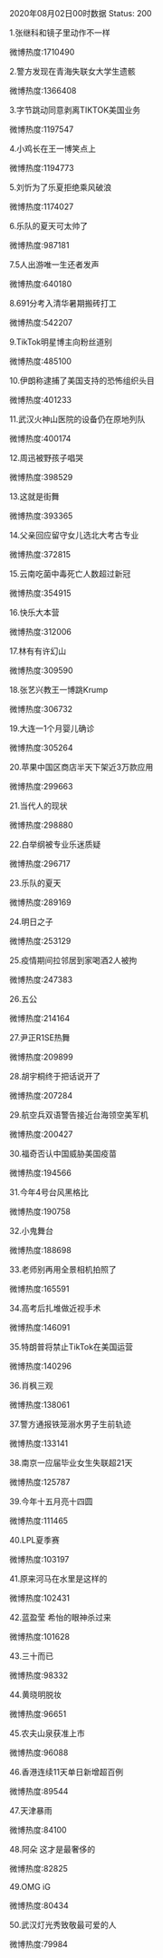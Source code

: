 2020年08月02日00时数据
Status: 200

1.张继科和镜子里动作不一样

微博热度:1710490

2.警方发现在青海失联女大学生遗骸

微博热度:1366408

3.字节跳动同意剥离TIKTOK美国业务

微博热度:1197547

4.小鸡长在王一博笑点上

微博热度:1194773

5.刘忻为了乐夏拒绝乘风破浪

微博热度:1174027

6.乐队的夏天可太帅了

微博热度:987181

7.5人出游唯一生还者发声

微博热度:640180

8.691分考入清华暑期搬砖打工

微博热度:542207

9.TikTok明星博主向粉丝道别

微博热度:485100

10.伊朗称逮捕了美国支持的恐怖组织头目

微博热度:401233

11.武汉火神山医院的设备仍在原地列队

微博热度:400174

12.周迅被野孩子唱哭

微博热度:398529

13.这就是街舞

微博热度:393365

14.父亲回应留守女儿选北大考古专业

微博热度:372815

15.云南吃菌中毒死亡人数超过新冠

微博热度:354915

16.快乐大本营

微博热度:312006

17.林有有许幻山

微博热度:309590

18.张艺兴教王一博跳Krump

微博热度:306732

19.大连一1个月婴儿确诊

微博热度:305264

20.苹果中国区商店半天下架近3万款应用

微博热度:299663

21.当代人的现状

微博热度:298880

22.白举纲被专业乐迷质疑

微博热度:296717

23.乐队的夏天

微博热度:289169

24.明日之子

微博热度:253129

25.疫情期间拉邻居到家喝酒2人被拘

微博热度:247383

26.五公

微博热度:214164

27.尹正R1SE热舞

微博热度:209899

28.胡宇桐终于把话说开了

微博热度:207284

29.航空兵双语警告接近台海领空美军机

微博热度:200427

30.福奇否认中国威胁美国疫苗

微博热度:194566

31.今年4号台风黑格比

微博热度:190758

32.小鬼舞台

微博热度:188698

33.老师别再用全景相机拍照了

微博热度:165591

34.高考后扎堆做近视手术

微博热度:146091

35.特朗普将禁止TikTok在美国运营

微博热度:140296

36.肖枫三观

微博热度:138061

37.警方通报铁笼溺水男子生前轨迹

微博热度:133141

38.南京一应届毕业女生失联超21天

微博热度:125787

39.今年十五月亮十四圆

微博热度:111465

40.LPL夏季赛

微博热度:103197

41.原来河马在水里是这样的

微博热度:102431

42.蓝盈莹 希怡的眼神杀过来

微博热度:101628

43.三十而已

微博热度:98332

44.黄晓明脱妆

微博热度:96651

45.农夫山泉获准上市

微博热度:96088

46.香港连续11天单日新增超百例

微博热度:89544

47.天津暴雨

微博热度:84100

48.阿朵 这才是最奢侈的

微博热度:82825

49.OMG iG

微博热度:80434

50.武汉灯光秀致敬最可爱的人

微博热度:79984

